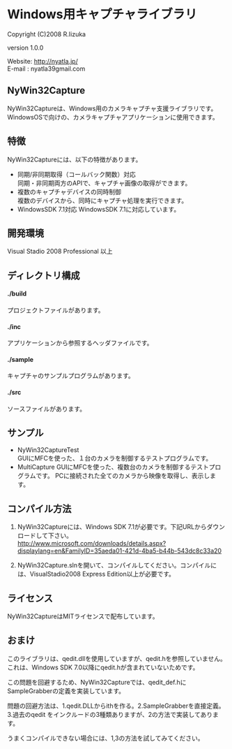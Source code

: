 # Windows用キャプチャライブラリ
Copyright (C)2008 R.Iizuka

version 1.0.0

Website:	http://nyatla.jp/  
E-mail :	nyatla39<at>gmail.com


## NyWin32Capture

NyWin32Captureは、Windows用のカメラキャプチャ支援ライブラリです。
WindowsOSで向けの、カメラキャプチャアプリケーションに使用できます。


## 特徴
NyWin32Captureには、以下の特徴があります。
	
* 同期/非同期取得（コールバック関数）対応  
同期・非同期両方のAPIで、キャプチャ画像の取得ができます。
* 複数のキャプチャデバイスの同時制御  
複数のデバイスから、同時にキャプチャ処理を実行できます。
* WindowsSDK 7.1対応
WindowsSDK 7.1に対応しています。

## 開発環境
Visual Stadio 2008 Professional 以上


## ディレクトリ構成
#### ./build
プロジェクトファイルがあります。
#### ./inc
アプリケーションから参照するヘッダファイルです。
#### ./sample
キャプチャのサンプルプログラムがあります。
#### ./src
ソースファイルがあります。


## サンプル
* NyWin32CaptureTest  
GUIにMFCを使った、１台のカメラを制御するテストプログラムです。
* MultiCapture
GUIにMFCを使った、複数台のカメラを制御するテストプログラムです。
PCに接続された全てのカメラから映像を取得し、表示します。


## コンパイル方法

1. NyWin32Captureには、Windows SDK 7.1が必要です。下記URLからダウンロードして下さい。  
	http://www.microsoft.com/downloads/details.aspx?displaylang=en&FamilyID=35aeda01-421d-4ba5-b44b-543dc8c33a20

2. NyWin32Capture.slnを開いて、コンパイルしてください。コンパイルには、VisualStadio2008 Express Edition以上が必要です。
	

## ライセンス
NyWin32CaptureはMITライセンスで配布しています。


## おまけ

このライブラリは、qedit.dllを使用していますが、qedit.hを参照していません。
これは、Windows SDK 7.0以降にqedit.hが含まれていないためです。
	
この問題を回避するため、NyWin32Captureでは、qedit_def.hにSampleGrabberの定義を実装しています。
	
問題の回避方法は、1.qedit.DLLからithを作る。2.SampleGrabberを直接定義。3.過去のqedit
をインクルードの3種類ありますが、2の方法で実装してあります。

うまくコンパイルできない場合には、1,3の方法を試してみてください。
